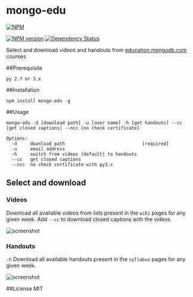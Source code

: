 mongo-edu
=========

[![NPM](https://nodei.co/npm/mongo-edu.png?compact=true)](https://nodei.co/npm/mongo-edu/)

[![NPM version](https://badge.fury.io/js/mongo-edu.png)](http://badge.fury.io/js/mongo-edu)
[![Dependency Status](https://gemnasium.com/przemyslawpluta/mongo-edu.png)](https://gemnasium.com/przemyslawpluta/mongo-edu)

Select and download videos and handouts from [education.mongodb.com](https://education.mongodb.com) courses

##Prerequisite

```
py 2.7 or 3.x
```

##Installation

```
npm install mongo-edu -g
```

##Usage

```
mongo-edu -d [download path] -u [user name] -h [get handouts] --cc [get closed captions] --ncc [no check certificate]

Options:
  -d     download path                             [required]
  -u     email address
  -h     switch from videos (default) to handouts
  --cc   get closed captions
  --ncc  no check certificate with py3.x
```

## Select and download

### Videos

Download all available videos from lists present in the `wiki` pages for any given week. Add `--cc` to download closed captions with the videos.

![screenshot](https://raw.github.com/przemyslawpluta/mongo-edu/gh-pages/images/me-videos-update.gif)

### Handouts

`-h` Download all available handouts present in the `syllabus` pages for any given week.

![screenshot](https://raw.github.com/przemyslawpluta/mongo-edu/gh-pages/images/me-handouts-update.gif)


##License
MIT